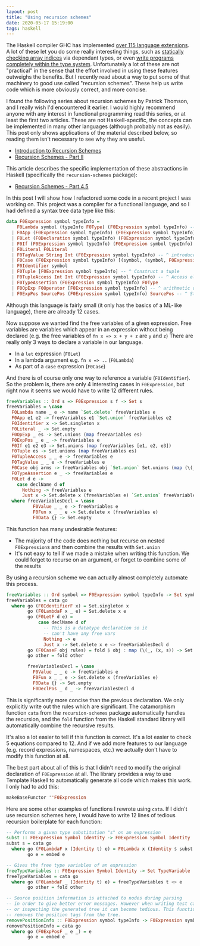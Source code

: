 ```yaml
---
layout: post
title: "Using recursion schemes"
date: 2020-05-17 15:19:00
tags: haskell
---
```


The Haskell compiler GHC has implemented [over 115 language extensions](https://downloads.haskell.org/~ghc/latest/docs/html/users_guide/glasgow_exts.html). A lot of these let you do some really interesting things,
such as [statically checking array indices](https://github.com/ishantheperson/ModelChecking/blob/master/src/Vector.hs) via dependant types, or even [write programs completely within the type system](https://aphyr.com/posts/342-typing-the-technical-interview). Unfortunately a lot of these are not "practical" in the sense that
the effort involved in using these features outweighs the benefits. But I recently read about a way to put
some of that machinery to good use called "recursion schemes". These help us write code which is more obviously
correct, and more concise. 

I found the following series about recursion schemes by Patrick Thomson, 
and I really wish I'd encountered it earlier. I would highly recommend
anyone with any interest in functional programming read this series, or at least
the first two articles. These are not Haskell-specific, the concepts can be implemented
in many other languages (although probably not as easily). This post only shows applications
of the material described below, so reading them isn't necessary to see why they are useful. 

 - [Introduction to Recursion Schemes](https://blog.sumtypeofway.com/posts/introduction-to-recursion-schemes.html)
 - [Recursion Schemes - Part II](https://blog.sumtypeofway.com/posts/recursion-schemes-part-2.html)

This article describes the specific implementation of these abstractions in Haskell 
(specifically the `recursion-schemes` package):
 - [Recursion Schemes - Part 4.5](https://blog.sumtypeofway.com/posts/recursion-schemes-part-4-point-5.html)

In this post I will show how I refactored some code in a recent project I was working on. This project was a compiler
for a functional language, and so I had defined a syntax tree data type like this:

```hs
data F0Expression symbol typeInfo = 
    F0Lambda symbol (typeInfo F0Type) (F0Expression symbol typeInfo) -- ^ fn x (: t) => etc 
  | F0App (F0Expression symbol typeInfo) (F0Expression symbol typeInfo) -- ^ e1 e2 
  | F0Let (F0Declaration symbol typeInfo) (F0Expression symbol typeInfo) -- ^ let decl in e end. Multiple decls are desugared to nested lets by the parser
  | F0If (F0Expression symbol typeInfo) (F0Expression symbol typeInfo) (F0Expression symbol typeInfo) -- ^ if e1 then e2 else e3 
  | F0Literal F0Literal 
  | F0TagValue String Int (F0Expression symbol typeInfo) -- ^ introduce sum type
  | F0Case (F0Expression symbol typeInfo) [(symbol, (symbol, F0Expression symbol typeInfo))] -- ^ rules are <constructor> (<bound var> <e>)
  | F0Identifier symbol 
  | F0Tuple [F0Expression symbol typeInfo] -- ^ Construct a tuple
  | F0TupleAccess Int Int (F0Expression symbol typeInfo) -- ^ Access element i out of n in e 
  | F0TypeAssertion (F0Expression symbol typeInfo) F0Type 
  | F0OpExp F0Operator [F0Expression symbol typeInfo] -- ^ arithmetic ops, comparison ops, etc. 
  | F0ExpPos SourcePos (F0Expression symbol typeInfo) SourcePos -- ^ Start, Expression, End 
```

Although this language is fairly small (it only has the basics of a ML-like language),
there are already 12 cases. 

Now suppose we wanted find the free variables of a given expression. 
Free variables are variables which appear in an expression 
without being declared (e.g. the free variables of `fn x => x + y + z` are `y` and `z`)
There are really only 3 ways to declare a variable in our language.
 - In a `let` expression (`F0Let`)
 - In a lambda argument e.g. `fn x => ..` (`F0Lambda`)
 - As part of a `case` expression (`F0Case`)

And there is of course only one way to reference a variable (`F0Identifier`). 
So the problem is, there are only 4 interesting cases in `F0Expression`, but 
right now it seems we would have to write 12 different rules.
```hs
freeVariables :: Ord s => F0Expression s f -> Set s 
freeVariables = \case
  F0Lambda name _ e -> name `Set.delete` freeVariables e
  F0App e1 e2 -> freeVariables e1 `Set.union` freeVariables e2 
  F0Identifier x -> Set.singleton x 
  F0Literal _ -> Set.empty 
  F0OpExp _ es -> Set.unions (map freeVariables es)
  F0ExpPos _ e _ -> freeVariables e 
  F0If e1 e2 e3 -> Set.unions (map freeVariables [e1, e2, e3])
  F0Tuple es -> Set.unions (map freeVariables es)
  F0TupleAccess _ _ e -> freeVariables e 
  F0TagValue _ _ e -> freeVariables e
  F0Case obj arms -> freeVariables obj `Set.union` Set.unions (map (\(_, (x, e)) -> x `Set.delete` freeVariables e) arms)
  F0TypeAssertion e _ -> freeVariables e
  F0Let d e -> 
    case declName d of
      Nothing -> freeVariables e 
      Just x -> Set.delete x (freeVariables e) `Set.union` freeVariablesDecl d 
  where freeVariablesDecl = \case 
          F0Value _ _ e -> freeVariables e 
          F0Fun x _ _ e -> Set.delete x (freeVariables e)
          F0Data {} -> Set.empty
```
This function has many undesirable features:
 - The majority of the code does nothing but recurse on nested `F0Expression`s
   and then combine the results with `Set.union` 
 - It's not easy to tell if we made a mistake when writing this function. 
   We could forget to recurse on an argument, or forget to combine some of the results

By using a recursion scheme we can actually almost completely automate this process. 
```hs
freeVariables :: Ord symbol => F0Expression symbol typeInfo -> Set symbol
freeVariables = cata go
  where go (F0IdentifierF x) = Set.singleton x 
        go (F0LambdaF x _ e) = Set.delete x e
        go (F0LetF d e) = 
            case declName d of 
              -- This is a datatype declaration so it 
              -- can't have any free vars
              Nothing -> e 
              Just x -> Set.delete x e <> freeVariablesDecl d
        go (F0CaseF obj rules) = fold $ obj : map (\(_, (x, s)) -> Set.delete x s) rules
        go other = fold other

        freeVariablesDecl = \case 
          F0Value _ _ e -> freeVariables e 
          F0Fun x _ _ e -> Set.delete x (freeVariables e)
          F0Data {} -> Set.empty
          F0DeclPos _ d _ -> freeVariablesDecl d 
```

This is significantly more concise than the previous declaration. We only explicitly write out
the rules which are significant. The catamorphism function `cata` from the `recursion-schemes` package 
automatically handles the recursion, and the `fold` function from the Haskell standard library will 
automatically combine the recursive results. 

It's also a lot easier to tell if this function is correct. It's a lot easier to check 5 equations compared to 12. And if we add more features to our language (e.g. record expressions, namespaces, etc.) we actually don't
have to modify this function at all. 

The best part about all of this is that I didn't need to modify the original declaration of `F0Expression`
at all. The library provides a way to use Template Haskell to automatically generate all code which makes this work.
I only had to add this:
```hs
makeBaseFunctor ''F0Expression
```

Here are some other examples of functions I rewrote using `cata`. If I didn't use recursion schemes here, I would
have to write 12 lines of tedious recursion boilerplate for each function:
```hs
-- Performs a given type substitution "s" on an expression
subst :: F0Expression Symbol Identity -> F0Expression Symbol Identity
subst s = cata go 
  where go (F0LambdaF x (Identity t) e) = F0Lambda x (Identity $ subst s t) e 
        go e = embed e  

-- Gives the free type variables of an expression
freeTypeVariables :: F0Expression Symbol Identity -> Set TypeVariable
freeTypeVariables = cata go 
  where go (F0LambdaF _ (Identity t) e) = freeTypeVariables t <> e 
        go other = fold other 

-- Source position information is attached to nodes during parsing
-- in order to give better error messages. However when writing test cases
-- or inspecting the generated tree it can become tedious. This function
-- removes the position tags from the tree.
removePositionInfo :: F0Expression symbol typeInfo -> F0Expression symbol typeInfo
removePositionInfo = cata go
  where go (F0ExpPosF _ e _) = e
        go e = embed e 
```